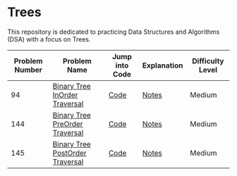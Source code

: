 # Trees

This repository is dedicated to practicing Data Structures and Algorithms (DSA) with a focus on Trees.

| Problem Number | Problem Name                                                                                             | Jump into Code                                                                                                                                      | Explanation | Difficulty Level |
|----------------|----------------------------------------------------------------------------------------------------------|-----------------------------------------------------------------------------------------------------------------------------------------------------|-------------|------------------|
| 94             | [Binary Tree InOrder Traversal](https://leetcode.com/problems/binary-tree-inorder-traversal)                                                       | [Code](./Binary%20Tree%20Inorder%20Traversal/solution.py)            | [Notes](./Binary%20Tree%20Inorder%20Traversal/notes.md)         | Medium              |
| 144             | [Binary Tree PreOrder Traversal](https://leetcode.com/problems/binary-tree-preorder-traversal)                                                       | [Code](./Binary%20Tree%20Preorder%20Traversal/solution.py)            | [Notes](./Binary%20Tree%20Preorder%20Traversal/notes.md)         | Medium              |
| 145             | [Binary Tree PostOrder Traversal](https://leetcode.com/problems/binary-tree-postorder-traversal)                                                       | [Code](./Binary%20Tree%20Postorder%20Traversal/solution.py)            | [Notes](./Binary%20Tree%20Postorder%20Traversal/notes.md)         | Medium              |